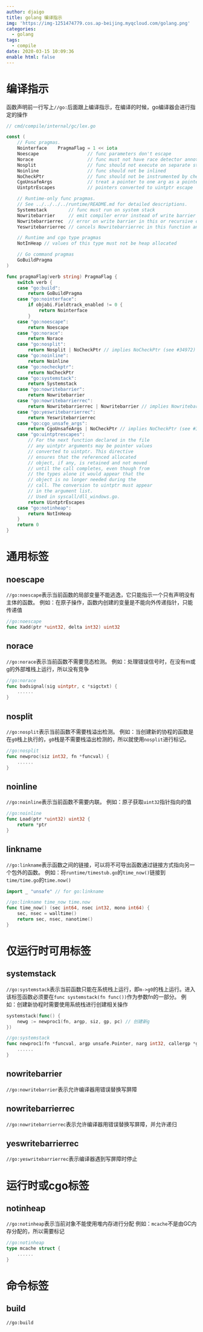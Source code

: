 ```yaml
---
author: djaigo
title: golang 编译指示
img: 'https://img-1251474779.cos.ap-beijing.myqcloud.com/golang.png'
categories:
  - golang
tags:
  - compile
date: 2020-03-15 10:09:36
enable html: false
---
```


# 编译指示
函数声明前一行写上`//go:`后面跟上编译指示，在编译的时候，go编译器会进行指定的操作


```go
// cmd/compile/internal/gc/lex.go

const (
	// Func pragmas.
	Nointerface    PragmaFlag = 1 << iota
	Noescape                  // func parameters don't escape
	Norace                    // func must not have race detector annotations
	Nosplit                   // func should not execute on separate stack
	Noinline                  // func should not be inlined
	NoCheckPtr                // func should not be instrumented by checkptr
	CgoUnsafeArgs             // treat a pointer to one arg as a pointer to them all
	UintptrEscapes            // pointers converted to uintptr escape

	// Runtime-only func pragmas.
	// See ../../../../runtime/README.md for detailed descriptions.
	Systemstack        // func must run on system stack
	Nowritebarrier     // emit compiler error instead of write barrier
	Nowritebarrierrec  // error on write barrier in this or recursive callees
	Yeswritebarrierrec // cancels Nowritebarrierrec in this function and callees

	// Runtime and cgo type pragmas
	NotInHeap // values of this type must not be heap allocated

	// Go command pragmas
	GoBuildPragma
)

func pragmaFlag(verb string) PragmaFlag {
	switch verb {
	case "go:build":
		return GoBuildPragma
	case "go:nointerface":
		if objabi.Fieldtrack_enabled != 0 {
			return Nointerface
		}
	case "go:noescape":
		return Noescape
	case "go:norace":
		return Norace
	case "go:nosplit":
		return Nosplit | NoCheckPtr // implies NoCheckPtr (see #34972)
	case "go:noinline":
		return Noinline
	case "go:nocheckptr":
		return NoCheckPtr
	case "go:systemstack":
		return Systemstack
	case "go:nowritebarrier":
		return Nowritebarrier
	case "go:nowritebarrierrec":
		return Nowritebarrierrec | Nowritebarrier // implies Nowritebarrier
	case "go:yeswritebarrierrec":
		return Yeswritebarrierrec
	case "go:cgo_unsafe_args":
		return CgoUnsafeArgs | NoCheckPtr // implies NoCheckPtr (see #34968)
	case "go:uintptrescapes":
		// For the next function declared in the file
		// any uintptr arguments may be pointer values
		// converted to uintptr. This directive
		// ensures that the referenced allocated
		// object, if any, is retained and not moved
		// until the call completes, even though from
		// the types alone it would appear that the
		// object is no longer needed during the
		// call. The conversion to uintptr must appear
		// in the argument list.
		// Used in syscall/dll_windows.go.
		return UintptrEscapes
	case "go:notinheap":
		return NotInHeap
	}
	return 0
}
```

# 通用标签
## noescape
`//go:noescape`表示当前函数的局部变量不能逃逸，它只能指示一个只有声明没有主体的函数。
例如：在原子操作，函数内创建的变量是不能向外传递指针，只能传递值
```go
//go:noescape
func Xadd(ptr *uint32, delta int32) uint32
```

## norace
`//go:norace`表示当前函数不需要竞态检测。
例如：处理错误信号时，在没有m或g的外部堆栈上运行，所以没有竞争
```go
//go:norace
func badsignal(sig uintptr, c *sigctxt) {
    ......
}
```

## nosplit
`//go:nosplit`表示当前函数不需要栈溢出检测。
例如：当创建新的协程的函数是在`g0`栈上执行的，`g0`栈是不需要栈溢出检测的，所以就使用`nosplit`进行标记。
```go
//go:nosplit
func newproc(siz int32, fn *funcval) {
	......
}
```


## noinline
`//go:noinline`表示当前函数不需要内联。
例如：原子获取`uint32`指针指向的值
```go
//go:noinline
func Load(ptr *uint32) uint32 {
	return *ptr
}
```


## linkname
`//go:linkname`表示函数之间的链接，可以将不可导出函数通过链接方式指向另一个包外的函数。
例如：将`runtime/timestub.go`的`time_now()`链接到`time/time.go`的`time.now()`
```go
import _ "unsafe" // for go:linkname

//go:linkname time_now time.now
func time_now() (sec int64, nsec int32, mono int64) {
	sec, nsec = walltime()
	return sec, nsec, nanotime()
}
```

# 仅运行时可用标签
## systemstack
`//go:systemstack`表示当前函数只能在系统栈上运行，即`m->g0`的栈上运行。进入该标签函数必须要在`func systemstack(fn func())`作为参数fn的一部分。
例如：创建新协程时需要使用系统栈进行创建相关操作
```go
systemstack(func() {
	newg := newproc1(fn, argp, siz, gp, pc) // 创建新g
})

//go:systemstack
func newproc1(fn *funcval, argp unsafe.Pointer, narg int32, callergp *g, callerpc uintptr) *g {
    ......
}
```

## nowritebarrier
`//go:nowritebarrier`表示允许编译器用错误替换写屏障

## nowritebarrierrec
`//go:nowritebarrierrec`表示允许编译器用错误替换写屏障，并允许递归

## yeswritebarrierrec
`//go:yeswritebarrierrec`表示编译器遇到写屏障时停止

# 运行时或cgo标签

## notinheap
`//go:notinheap`表示当前对象不能使用堆内存进行分配
例如：`mcache`不是由GC内存分配的，所以需要标记
```go
//go:notinheap
type mcache struct {
	......
}
```


# 命令标签
## build
`//go:build`
